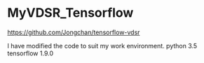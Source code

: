 # MyVDSR_Tensorflow

https://github.com/Jongchan/tensorflow-vdsr

I have modified the code to suit my work environment.
python 3.5 
tensorflow 1.9.0
